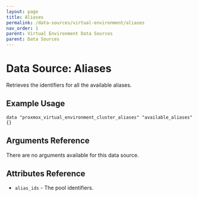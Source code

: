 ```yaml
---
layout: page
title: Aliases
permalink: /data-sources/virtual-environment/aliases
nav_order: 1
parent: Virtual Environment Data Sources
parent: Data Sources
---
```


# Data Source: Aliases

Retrieves the identifiers for all the available aliases.

## Example Usage

```
data "proxmox_virtual_environment_cluster_aliases" "available_aliases" {}
```

## Arguments Reference

There are no arguments available for this data source.

## Attributes Reference

* `alias_ids` - The pool identifiers.
